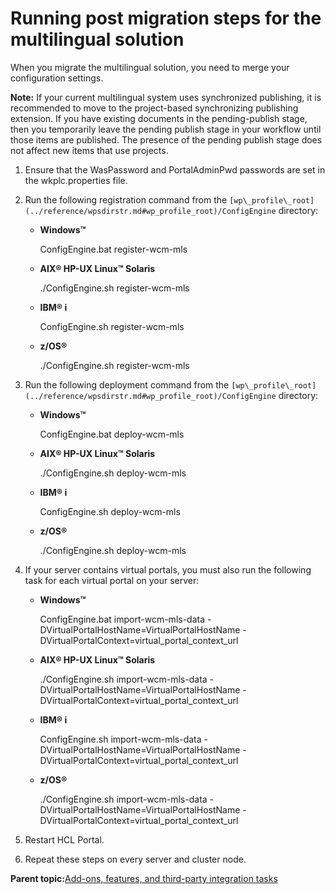 # Running post migration steps for the multilingual solution

When you migrate the multilingual solution, you need to merge your configuration settings.

**Note:** If your current multilingual system uses synchronized publishing, it is recommended to move to the project-based synchronizing publishing extension. If you have existing documents in the pending-publish stage, then you temporarily leave the pending publish stage in your workflow until those items are published. The presence of the pending publish stage does not affect new items that use projects.

1.  Ensure that the WasPassword and PortalAdminPwd passwords are set in the wkplc.properties file.

2.  Run the following registration command from the `[wp\_profile\_root](../reference/wpsdirstr.md#wp_profile_root)/ConfigEngine` directory:

    -   **Windows™**

        ConfigEngine.bat register-wcm-mls

    -   **AIX® HP-UX Linux™ Solaris**

        ./ConfigEngine.sh register-wcm-mls

    -   **IBM® i**

        ConfigEngine.sh register-wcm-mls

    -   **z/OS®**

        ./ConfigEngine.sh register-wcm-mls

3.  Run the following deployment command from the `[wp\_profile\_root](../reference/wpsdirstr.md#wp_profile_root)/ConfigEngine` directory:

    -   **Windows™**

        ConfigEngine.bat deploy-wcm-mls

    -   **AIX® HP-UX Linux™ Solaris**

        ./ConfigEngine.sh deploy-wcm-mls

    -   **IBM® i**

        ConfigEngine.sh deploy-wcm-mls

    -   **z/OS®**

        ./ConfigEngine.sh deploy-wcm-mls

4.  If your server contains virtual portals, you must also run the following task for each virtual portal on your server:

    -   **Windows™**

        ConfigEngine.bat import-wcm-mls-data -DVirtualPortalHostName=VirtualPortalHostName -DVirtualPortalContext=virtual\_portal\_context\_url

    -   **AIX® HP-UX Linux™ Solaris**

        ./ConfigEngine.sh import-wcm-mls-data -DVirtualPortalHostName=VirtualPortalHostName -DVirtualPortalContext=virtual\_portal\_context\_url

    -   **IBM® i**

        ConfigEngine.sh import-wcm-mls-data -DVirtualPortalHostName=VirtualPortalHostName -DVirtualPortalContext=virtual\_portal\_context\_url

    -   **z/OS®**

        ./ConfigEngine.sh import-wcm-mls-data -DVirtualPortalHostName=VirtualPortalHostName -DVirtualPortalContext=virtual\_portal\_context\_url

5.  Restart HCL Portal.

6.  Repeat these steps on every server and cluster node.


**Parent topic:**[Add-ons, features, and third-party integration tasks](../migrate/mig_post_ptl_int_addon.md)

